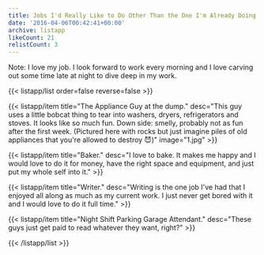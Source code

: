 ```yaml
---
title: Jobs I'd Really Like to Do Other Than the One I'm Already Doing
date: '2016-04-06T00:42:41+00:00'
archive: listapp
likeCount: 21
relistCount: 3
---
```


Note: I love my job. I look forward to work every morning and I love carving out some time late at night to dive deep in my work.

<!--more-->

{{< listapp/list order=false reverse=false >}}

   {{< listapp/item title="The Appliance Guy at the dump."
      desc="This guy uses a little bobcat thing to tear into washers, dryers, refrigerators and stoves. It looks like so much fun. Down side: smelly, probably not as fun after the first week. (Pictured here with rocks but just imagine piles of old appliances that you're allowed to destroy 😈)"
      image="1.jpg" >}}

   {{< listapp/item title="Baker."
      desc="I love to bake. It makes me happy and I would love to do it for money, have the right space and equipment, and just put my whole self into it." >}}

   {{< listapp/item title="Writer."
      desc="Writing is the one job I've had that I enjoyed all along as much as my current work. I just never get bored with it and I would love to do it full time." >}}

   {{< listapp/item title="Night Shift Parking Garage Attendant."
      desc="These guys just get paid to read whatever they want, right?" >}}

{{< /listapp/list >}}
